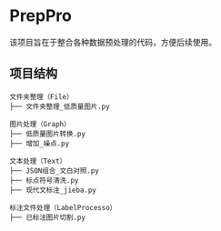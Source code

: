# PrepPro
该项目旨在于整合各种数据预处理的代码，方便后续使用。

## 项目结构
```
文件夹整理（File）
├── 文件夹整理_低质量图片.py

图片处理（Graph）
├── 低质量图片转换.py
├── 增加_噪点.py

文本处理（Text）
├── JSON组合_文白对照.py
├── 标点符号清洗.py
├── 现代文标注_jieba.py

标注文件处理（LabelProcesso）
├── 已标注图片切割.py

```

